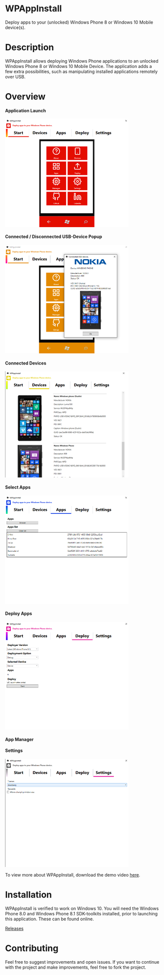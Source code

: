 # WPAppInstall
Deploy apps to your (unlocked) Windows Phone 8 or Windows 10 Mobile device(s). 

# Description
WPAppInstall allows deploying Windows Phone applications to an unlocked Windows Phone 8 or Windows 10 Mobile Device. The application adds a few extra possibilities, such as manipulating installed applications remotely over USB.

# Overview

#### Application Launch

<img src="https://github.com/jetspiking/WPAppInstall/blob/main/Images/AppStart_Apple.png" width="400">

#### Connected / Disconnected USB-Device Popup

<img src="https://github.com/jetspiking/WPAppInstall/blob/main/Images/AppConnected_Mango.png" width="400">

#### Connected Devices

<img src="https://github.com/jetspiking/WPAppInstall/blob/main/Images/AppDevices_Banana.png" width="400">

#### Select Apps

<img src="https://github.com/jetspiking/WPAppInstall/blob/main/Images/AppApps_Blueberry.png" width="400">

#### Deploy Apps

<img src="https://github.com/jetspiking/WPAppInstall/blob/main/Images/AppDeploy_Raspberry.png" width="400">

#### App Manager



#### Settings

<img src="https://github.com/jetspiking/WPAppInstall/blob/main/Images/AppSettings_Blackberry.png" width="400">

To view more about WPAppInstall, download the demo video [here](https://github.com/jetspiking/WPAppInstall/blob/main/Video/WPAppInstall.mp4).

# Installation
WPAppInstall is verified to work on Windows 10. You will need the Windows Phone 8.0 and Windows Phone 8.1 SDK-toolkits installed, prior to launching this application. These can be found online.

[Releases](https://github.com/jetspiking/WPAppInstall/releases)

# Contributing
Feel free to suggest improvements and open issues. If you want to continue with the project and make improvements, feel free to fork the project.










